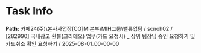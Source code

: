 # Task Info

**Path:** 카페24(주)\본사사업장\[CG]MI본부\MIH그룹\밸류업팀 / scnoh02 / [282990] 국내광고 환불(크리테오) 업무(카드 요청시) _ 상위 팀장님 승인 요청하기 및 카드취소 확인 요청하기 / 2025-08-01_00-00-00


